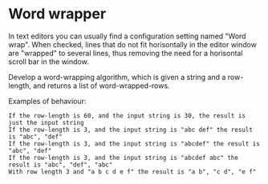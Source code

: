 # Word wrapper

In text editors you can usually find a configuration setting named "Word wrap". When checked, lines that do not fit horisontally in the editor window are "wrapped" to several lines, thus removing the need for a horisontal scroll bar in the window.

Develop a word-wrapping algorithm, which is given a string and a row-length, and returns a list of word-wrapped-rows.

Examples of behaviour:

    If the row-length is 60, and the input string is 30, the result is just the input string
    If the row-length is 3, and the input string is "abc def" the result is "abc", "def"
    If the row-length is 3, and the input string is "abcdef" the result is "abc", "def"
    If the row-length is 3, and the input string is "abcdef abc" the result is "abc", "def", "abc"
    With row length 3 and "a b c d e f" the result is "a b", "c d", "e f"